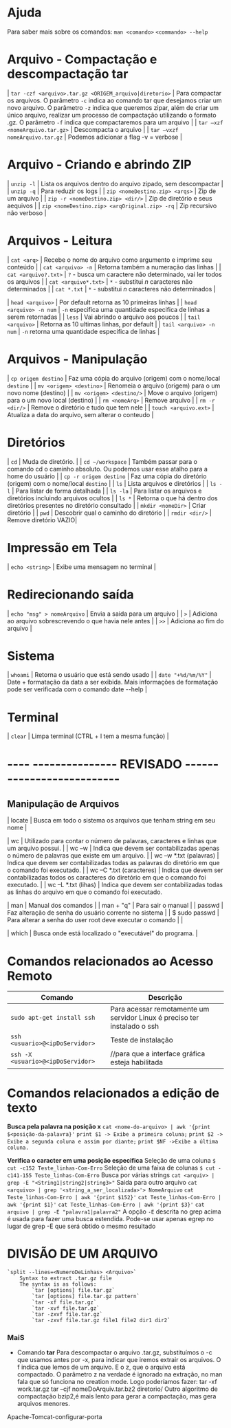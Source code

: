 # Ajuda
Para saber mais sobre os comandos:
`man <comando>`
`<commando> --help`

#  Arquivo - Compactação e descompactação tar
| `tar -czf <arquivo>.tar.gz <ORIGEM_arquivo|diretorio>` | Para compactar os arquivos. O parâmetro `-c` indica ao comando tar que desejamos criar um novo arquivo. O parâmetro `-z` indica que queremos zipar, além de criar um único arquivo, realizar um processo de compactação utilizando o formato .gz. O parâmetro `-f` indica que compactaremos para um arquivo |
| `tar –xzf <nomeArquivo.tar.gz>` | Descompacta o arquivo |
| `tar –vxzf nomeArquivo.tar.gz`  | Podemos adicionar a flag -v = verbose |


#  Arquivo - Criando e abrindo ZIP
| `unzip -l`                        | Lista os arquivos dentro do arquivo zipado, sem descompactar |
| `unzip -q`                        | Para reduzir os logs |
| `zip <nomeDestino.zip> <arqs>`    | Zip de um arquivo |
| `zip -r <nomeDestino.zip> <dir/>` | Zip de diretório e seus aequivos |
| `zip <nomeDestino.zip> <arqOriginal.zip> -rq` | Zip recursivo não verboso           | 


#  Arquivos - Leitura
| `cat <arq>`           | Recebe o nome do arquivo como argumento e imprime seu conteúdo |
| `cat <arquivo> -n`    | Retorna também a numeração das linhas   |
| `cat <arquivo?.txt>`  | `?` - busca um caractere não determinado, vai ler todos os arquivos |
| `cat <arquivo*.txt>`  | `*` - substitui _n_ caracteres não determinados |
| `cat *.txt`           | `*` - substitui _n_ caracteres não determinados |


| `head <arquivo>`            | Por default retorna as 10 primeiras linhas  |
| `head <arquivo> -n num`     | `-n` especifica uma quantidade especifica de linhas a serem retornadas  |
| `less`                      | Vai abrindo o arquivo aos poucos    |
| `tail <arquivo>`            | Retorna as 10 ultimas linhas, por default   |
| `tail <arquivo> -n num`     | `-n` retorna uma quantidade especifica de linhas    |

#  Arquivos - Manipulação
| `cp origem destino`       | Faz uma cópia do arquivo (origem) com o nome/local `destino` |
| `mv <origem> <destino>`   | Renomeia o arquivo (origem) para o um novo nome (destino) |
| `mv <origem> <destino/>`  | Move o arquivo (origem) para o um novo local (destino) |
| `rm <nomeArq>`            | Remove arquivo |
| `rm -r <dir/>`            | Remove o diretório e tudo que tem nele |
| `touch <arquivo.ext>`     | Atualiza a data do arquivo, sem alterar o conteudo |   

# Diretórios
| `cd`              | Muda de diretório.                |
| `cd ~/workspace`  | Também passar para o comando cd o caminho absoluto. Ou podemos usar esse atalho para a home do usuário |
| `cp -r origem destino`       | Faz uma cópia do diretório (origem) com o nome/local `destino` |
| `ls`              | Lista arquivos e diretórios |
| `ls -l`           | Para listar de forma detalhada |
| `ls -la`          | Para listar os arquivos e diretórios incluindo arquivos ocultos |
| `ls *`            | Retorna o que há dentro dos diretórios presentes no diretório consultado  |
| `mkdir <nomeDir>` | Criar diretório |
| `pwd`             | Descobrir qual o caminho do diretório |
| `rmdir <dir/>`    | Remove diretório VAZIO|


# Impressão em Tela
| `echo <string>` | Exibe uma mensagem no terminal | 


# Redirecionando saída
| `echo "msg" > nomeArquivo`    | Envia a saida para um arquivo |
|  `>`                          | Adiciona ao arquivo sobrescrevendo o que havia nele antes |
|  `>>`                         | Adiciona ao fim do arquivo |


# Sistema
| `whoami`          | Retorna o usuário que está sendo usado |
| `date "+%d/%m/%Y"` | Date + formatação da data a ser exibida. Mais informações de formatação pode ser verificada com o comando date --help |


# Terminal
| `clear` | Limpa terminal (CTRL + l tem a mesma função) |


# ---- --------------- REVISADO --------------------------




















## Manipulação de Arquivos

| locate <string>           | Busca em todo o sistema os arquivos que tenham string em seu nome     |


| wc                            | Utilizado para contar o número de palavras, caracteres e linhas que um arquivo possui.    |
| wc –w                         | Indica que devem ser contabilizadas apenas o número de palavras que existe em um arquivo. |
| wc –w *.txt  (palavras)       | Indica que devem ser contabilizadas todas as palavras do diretório em que o comando foi executado. |
| wc –C *.txt  (caracteres)      | Indica que devem ser contabilizadas todos os caracteres do diretório em que o comando foi executado. |
| wc –L *.txt  (lihas)           | Indica que devem ser contabilizadas todas as linhas do arquivo em que o comando foi executado.







| man <cmd>                 | Manual dos comandos               |
| man + "q"                 | Para sair o manual                |
| passwd                    | Faz alteração de senha do usuário corrente no sistema     |
| $  sudo passwd            | Para alterar a senha do user root deve executar o comando |
                          |

| which <programa>              | Busca onde está localizado o "executável" do programa. | 


# **Comandos relacionados ao Acesso Remoto**
| Comando                           | Descrição|
|---------                          | ---------|
| `sudo apt-get install ssh`        | Para acessar remotamente um servidor Linux é preciso ter instalado o ssh | 
| `ssh <usuario>@<ipDoServidor>`    | Teste de instalação | 
| `ssh -X <usuario>@<ipDoServidor>` |  //para que a interface gráfica esteja habilitada  


# Comandos relacionados a edição de texto
**Busca pela palavra na posição x**
    `cat <nome-do-arquivo> | awk '{print $<posição-da-palavra}'`
        `print $1 -> Exibe a primeira coluna;`
        `print $2 -> Exibe a segunda coluna e assim por diante;`
        `print $NF ->Exibe a última coluna.`

**Verifica o caracter em uma posição especifica**
    Seleção de uma coluna
        `$ cut -c152 Teste_linhas-Com-Erro`
    Seleção de uma faixa de colunas
        `$ cut -c141-155 Teste_linhas-Com-Erro`
    Busca por várias strings
        `cat <arquiv> | grep -E "<String1|string2|string3>"`
    Saida para outro arquivo
        `cat <arquivo> | grep '<string_a_ser_localizada>'> NomeArquivo`
        `cat Teste_linhas-Com-Erro | awk '{print $152}'`
        `cat Teste_linhas-Com-Erro | awk '{print $1}'`
        `cat Teste_linhas-Com-Erro | awk '{print $3}'`
        `cat arquivo | grep -E "palavra1|palavra2"`
        A opção `-E` descrita no grep acima é usada para fazer uma busca estendida. 
        Pode-se usar apenas egrep no lugar de grep -E que será obtido o mesmo resultado

# **DIVISÃO DE UM ARQUIVO**
    `split --lines=<NumeroDeLinhas> <Arquivo>`
        Syntax to extract .tar.gz file
        The syntax is as follows:
            `tar [options] file.tar.gz`
            `tar [options] file.tar.gz pattern`
            `tar -xf file.tar.gz`
            `tar -xvf file.tar.gz`
            `tar -zxvf file.tar.gz`
            `tar -zxvf file.tar.gz file1 file2 dir1 dir2`

### MaiS

* Comando **tar**
Para descompactar o arquivo .tar.gz, substituímos o -c que usamos antes por -x, para indicar que iremos extrair os arquivos. 
O f indica que lemos de um arquivo. E o z, que o arquivo está compactado. 
O parâmetro z na verdade é ignorado na extração, no man fala que só funciona no creation mode. 
Logo poderíamos fazer: tar -xf work.tar.gz 
tar –cjf nomeDoArquiv.tar.bz2 diretorio/ 
Outro algoritmo de compactação bzip2,é mais lento para gerar a compactação, mas gera arquivos menores. 


Apache-Tomcat-configurar-porta